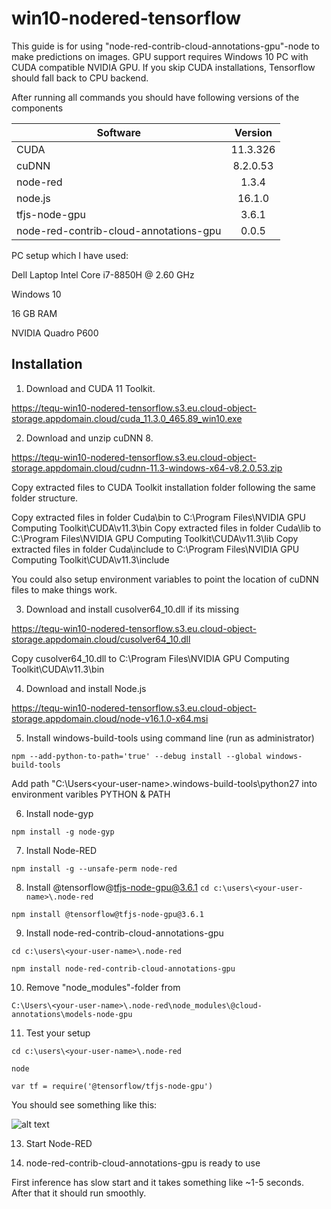 # win10-nodered-tensorflow
This guide is for using "node-red-contrib-cloud-annotations-gpu"-node to make predictions on images. GPU support requires Windows 10 PC with CUDA compatible NVIDIA GPU. If you skip CUDA installations, Tensorflow should fall back to CPU backend.

After running all commands you should have following versions of the components

| Software      | Version       | 
| ------------- |:-------------:| 
| CUDA          | 11.3.326      |  
| cuDNN         | 8.2.0.53	    | 
| node-red	    | 1.3.4	        |
| node.js       | 16.1.0        |
| tfjs-node-gpu | 3.6.1	        | 
| node-red-contrib-cloud-annotations-gpu | 0.0.5 |

PC setup which I have used:

Dell Laptop
Intel Core i7-8850H @ 2.60 GHz

Windows 10

16 GB RAM

NVIDIA Quadro P600


## Installation


1. Download and CUDA 11 Toolkit.

https://tequ-win10-nodered-tensorflow.s3.eu.cloud-object-storage.appdomain.cloud/cuda_11.3.0_465.89_win10.exe


2. Download and unzip cuDNN 8.

https://tequ-win10-nodered-tensorflow.s3.eu.cloud-object-storage.appdomain.cloud/cudnn-11.3-windows-x64-v8.2.0.53.zip

Copy extracted files to CUDA Toolkit installation folder following the same folder structure.

Copy extracted files in folder Cuda\bin to C:\Program Files\NVIDIA GPU Computing Toolkit\CUDA\v11.3\bin
Copy extracted files in folder Cuda\lib to C:\Program Files\NVIDIA GPU Computing Toolkit\CUDA\v11.3\lib
Copy extracted files in folder Cuda\include to C:\Program Files\NVIDIA GPU Computing Toolkit\CUDA\v11.3\include

You could also setup environment variables to point the location of cuDNN files to make things work.


3. Download and install cusolver64_10.dll if its missing

https://tequ-win10-nodered-tensorflow.s3.eu.cloud-object-storage.appdomain.cloud/cusolver64_10.dll

Copy cusolver64_10.dll to C:\Program Files\NVIDIA GPU Computing Toolkit\CUDA\v11.3\bin


4. Download and install Node.js

https://tequ-win10-nodered-tensorflow.s3.eu.cloud-object-storage.appdomain.cloud/node-v16.1.0-x64.msi


5. Install windows-build-tools using command line (run as administrator)

```npm --add-python-to-path='true' --debug install --global windows-build-tools```

Add path "C:\Users\<your-user-name>\.windows-build-tools\python27 into environment varibles PYTHON & PATH


6. Install node-gyp

```npm install -g node-gyp```


7. Install Node-RED

```npm install -g --unsafe-perm node-red```


8. Install @tensorflow@tfjs-node-gpu@3.6.1
```cd c:\users\<your-user-name>\.node-red```

```npm install @tensorflow@tfjs-node-gpu@3.6.1```


9. Install node-red-contrib-cloud-annotations-gpu

```cd c:\users\<your-user-name>\.node-red```

```npm install node-red-contrib-cloud-annotations-gpu```


10. Remove "node_modules"-folder from  

```C:\Users\<your-user-name>\.node-red\node_modules\@cloud-annotations\models-node-gpu```


11. Test your setup

```cd c:\users\<your-user-name>\.node-red```

```node```

```var tf = require('@tensorflow/tfjs-node-gpu')```

You should see something like this:

![alt text](
https://github.com/juhaautioniemi/win10-nodered-tensorflow/blob/master/images/node_test.JPG "Node-RED log")

13. Start Node-RED 

15. node-red-contrib-cloud-annotations-gpu is ready to use

First inference has slow start and it takes something like ~1-5 seconds. After that it should run smoothly.
